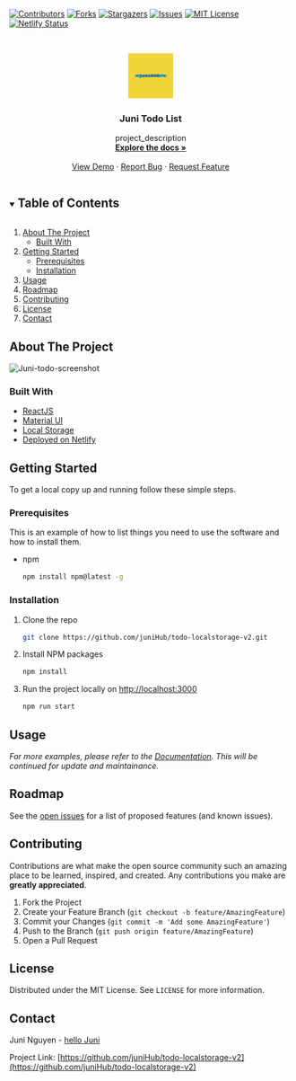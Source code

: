 <!-- PROJECT SHIELDS -->

[![Contributors][contributors-shield]][contributors-url]
[![Forks][forks-shield]][forks-url]
[![Stargazers][stars-shield]][stars-url]
[![Issues][issues-shield]][issues-url]
[![MIT License][license-shield]][license-url]
[![Netlify Status](https://api.netlify.com/api/v1/badges/32d5dd9a-f342-402d-bda7-44f6f58865a6/deploy-status)](https://app.netlify.com/sites/juni-todo-list/deploys)



<!-- MARKDOWN LINKS & IMAGES -->
<!-- https://www.markdownguide.org/basic-syntax/#reference-style-links -->
[contributors-shield]: https://img.shields.io/github/contributors/juniHub/todo-localstorage-v2.svg?style=for-the-badge
[contributors-url]: https://github.com/juniHub/todo-localstorage-v2/graphs/contributors
[forks-shield]: https://img.shields.io/github/forks/juniHub/todo-localstorage-v2.svg?style=for-the-badge
[forks-url]: https://github.com/juniHub/todo-localstorage-v2/network/members
[stars-shield]: https://img.shields.io/github/stars/juniHub/todo-localstorage-v2.svg?style=for-the-badge
[stars-url]: https://github.com/juniHub/todo-localstorage-v2/stargazers
[issues-shield]: https://img.shields.io/github/issues/juniHub/todo-localstorage-v2.svg?style=for-the-badge
[issues-url]: https://github.com/juniHub/todo-localstorage-v2/issues
[license-shield]: https://img.shields.io/github/license/juniHub/todo-localstorage-v2.svg?style=for-the-badge
[license-url]: https://github.com/juniHub/todo-localstorage-v2/blob/master/LICENSE.txt


<!-- PROJECT LOGO -->
<br />
<p align="center">
  <a href="https://github.com/juniHub/todo-localstorage-v2
">
    <img src="logo.png" alt="Logo" width="80" height="80">
  </a>

  <h3 align="center">Juni Todo List</h3>

  <p align="center">
    project_description
    <br />
    <a href="https://github.com/juniHub/todo-localstorage-v2
"><strong>Explore the docs »</strong></a>
    <br />
    <br />
    <a href="https://juni-todo-list.netlify.app/" target="_blank">View Demo</a>
    ·
    <a href="https://github.com/juniHub/todo-localstorage-v2
/issues">Report Bug</a>
    ·
    <a href="https://github.com/juniHub/todo-localstorage-v2
/issues">Request Feature</a>
  </p>
</p>



<!-- TABLE OF CONTENTS -->
<details open="open">
  <summary><h2 style="display: inline-block">Table of Contents</h2></summary>
  <ol>
    <li>
      <a href="#about-the-project">About The Project</a>
      <ul>
        <li><a href="#built-with">Built With</a></li>
      </ul>
    </li>
    <li>
      <a href="#getting-started">Getting Started</a>
      <ul>
        <li><a href="#prerequisites">Prerequisites</a></li>
        <li><a href="#installation">Installation</a></li>
      </ul>
    </li>
    <li><a href="#usage">Usage</a></li>
    <li><a href="#roadmap">Roadmap</a></li>
    <li><a href="#contributing">Contributing</a></li>
    <li><a href="#license">License</a></li>
    <li><a href="#contact">Contact</a></li>
  </ol>
</details>



<!-- ABOUT THE PROJECT -->
## About The Project

![Juni-todo-screenshot](https://res.cloudinary.com/dafolrlpj/image/upload/v1627304397/gallery/xkoirg5oljvhhlsikgcx.png)



### Built With

* [ReactJS](https://reactjs.org/)
* [Material UI](https://material-ui.com/)
* [Local Storage](https://developer.mozilla.org/en-US/docs/Web/API/Window/localStorage)
* [Deployed on Netlify](https://www.netlify.com/)



<!-- GETTING STARTED -->
## Getting Started

To get a local copy up and running follow these simple steps.

### Prerequisites

This is an example of how to list things you need to use the software and how to install them.
* npm
  ```sh
  npm install npm@latest -g
  ```

### Installation

1. Clone the repo
   ```sh
   git clone https://github.com/juniHub/todo-localstorage-v2.git
   ```
   
2. Install NPM packages
   ```sh
   npm install
   ```
   
3. Run the project locally on [http://localhost:3000](http://localhost:3000)

   ```sh
   npm run start
   ```


<!-- USAGE EXAMPLES -->
## Usage

_For more examples, please refer to the [Documentation](https://junitiennguyen.gitbook.io/todo-list). This will be continued for update and maintainance._

<!-- ROADMAP -->
## Roadmap

See the [open issues](https://github.com/juniHub/todo-localstorage-v2/issues) for a list of proposed features (and known issues).



<!-- CONTRIBUTING -->
## Contributing

Contributions are what make the open source community such an amazing place to be learned, inspired, and created. Any contributions you make are **greatly appreciated**.

1. Fork the Project
2. Create your Feature Branch (`git checkout -b feature/AmazingFeature`)
3. Commit your Changes (`git commit -m 'Add some AmazingFeature'`)
4. Push to the Branch (`git push origin feature/AmazingFeature`)
5. Open a Pull Request



<!-- LICENSE -->
## License

Distributed under the MIT License. See `LICENSE` for more information.



<!-- CONTACT -->
## Contact

Juni Nguyen - [hello Juni](hellojuninguyen@gmail.com)

Project Link: [https://github.com/juniHub/todo-localstorage-v2](https://github.com/juniHub/todo-localstorage-v2)




